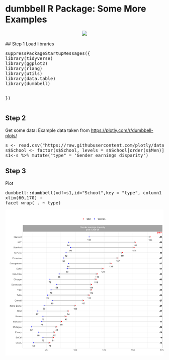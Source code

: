 # dumbbell R Package: Some More Examples
<p align="center">
<img src="https://raw.githubusercontent.com/foocheung2/dumbbell/main/dumbbell.png" height=300/>
</p>
## Step 1
Load libraries
<pre>
suppressPackageStartupMessages({
library(tidyverse)
library(ggplot2) 
library(rlang)
library(utils)
library(data.table)
library(dumbbell)

     
})
</pre>


## Step 2 
Get some data: Example data taken from https://plotly.com/r/dumbbell-plots/

<pre>
s <- read.csv("https://raw.githubusercontent.com/plotly/datasets/master/school_earnings.csv")
s$School <- factor(s$School, levels = s$School[order(s$Men)])
s1<-s %>% mutate("type" = 'Gender earnings disparity') 
</pre>

## Step 3 
Plot

<pre>
dumbbell::dumbbell(xdf=s1,id="School",key = "type", column1 = "Women", column2 = "Men", delt=1 ,arrow = 1, lab1 = "Women", lab2="Men", p_col1 = "red", p_col2 = "blue" ,pt_val = 1 , pval = 2, textsize = 3) + 
xlim(60,170) + 
facet_wrap( . ~ type)
</pre>

<img src="plot.png">






